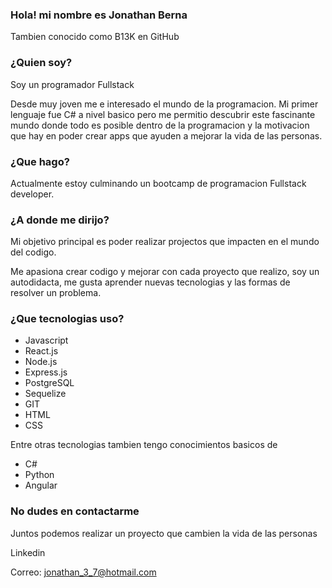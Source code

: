 ### Hola! mi nombre es Jonathan Berna

Tambien conocido como B13K en GitHub

### ¿Quien soy?

Soy un programador Fullstack

Desde muy joven me e interesado el mundo de la programacion. Mi primer lenguaje fue C# a nivel basico pero me permitio descubrir este fascinante mundo donde todo es posible dentro de la programacion y la motivacion que hay en poder crear apps que ayuden a mejorar la vida de las personas.

### ¿Que hago?

Actualmente estoy culminando un bootcamp de programacion Fullstack developer.

### ¿A donde me dirijo?

Mi objetivo principal es poder realizar projectos que impacten en el mundo del codigo.

Me apasiona crear codigo y mejorar con cada proyecto que realizo, soy un autodidacta, me gusta aprender nuevas tecnologias y las formas de resolver un problema.

### ¿Que tecnologias uso?

- Javascript
- React.js
- Node.js
- Express.js
- PostgreSQL
- Sequelize
- GIT
- HTML
- CSS

Entre otras tecnologias tambien tengo conocimientos basicos de

- C#
- Python
- Angular


### No dudes en contactarme
Juntos podemos realizar un proyecto que cambien la vida de las personas

Linkedin

Correo: jonathan_3_7@hotmail.com


